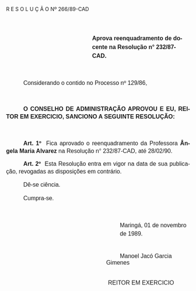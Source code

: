 <body lang=PT-BR style='tab-interval:35.4pt'>

<div class=Section1>

<p class=MsoTitle>R E S O L U Ç Ã O Nº 266/89-CAD</p>

<p class=MsoNormal style='margin-bottom:16.2pt;line-height:18.0pt'><b
style='mso-bidi-font-weight:normal'><span style='font-size:12.0pt;mso-bidi-font-size:
10.0pt;font-family:Arial'><![if !supportEmptyParas]>&nbsp;<![endif]><o:p></o:p></span></b></p>

<p class=MsoNormal style='margin-top:0cm;margin-right:0cm;margin-bottom:16.2pt;
margin-left:177.0pt;line-height:18.0pt'><b style='mso-bidi-font-weight:normal'><span
style='font-size:12.0pt;mso-bidi-font-size:10.0pt;font-family:Arial'>Aprova
reenquadramento de docente na Resolução n° 232/87-CAD.<o:p></o:p></span></b></p>

<p class=MsoNormal><span style='font-size:12.0pt;mso-bidi-font-size:10.0pt;
font-family:Arial'><![if !supportEmptyParas]>&nbsp;<![endif]><o:p></o:p></span></p>

<p class=MsoNormal style='text-indent:35.4pt'><span style='font-size:12.0pt;
mso-bidi-font-size:10.0pt;font-family:Arial'>Considerando o contido no Processo
nº 129/86,<o:p></o:p></span></p>

<p class=MsoNormal style='line-height:17.4pt'><span style='font-size:12.0pt;
mso-bidi-font-size:10.0pt;font-family:Arial'><![if !supportEmptyParas]>&nbsp;<![endif]><o:p></o:p></span></p>

<p class=MsoNormal style='text-align:justify;text-indent:35.4pt;line-height:
150%'><b><span style='font-size:12.0pt;mso-bidi-font-size:10.0pt;font-family:
Arial'>O CONSELHO DE ADMINISTRAÇÃO APROVOU E EU, REITOR EM EXERCICIO, SANCIONO
A SEGUINTE RESOLUÇÃO:<o:p></o:p></span></b></p>

<p class=MsoNormal style='line-height:17.4pt'><span style='font-size:12.0pt;
mso-bidi-font-size:10.0pt;font-family:Arial'><![if !supportEmptyParas]>&nbsp;<![endif]><o:p></o:p></span></p>

<p class=MsoNormal style='text-align:justify;text-indent:35.45pt;line-height:
150%'><b><span style='font-size:12.0pt;mso-bidi-font-size:10.0pt;font-family:
Arial'>Art. 1º</span></b><span style='font-size:12.0pt;mso-bidi-font-size:10.0pt;
font-family:Arial'><span style="mso-spacerun: yes">  </span>Fica aprovado o
reenquadramento da Pro­fessora <b style='mso-bidi-font-weight:normal'>Ângela
Maria Alvarez </b>na Resolução n° 232/87-CAD, até 28/02/90. <o:p></o:p></span></p>

<p class=MsoNormal style='text-align:justify;text-indent:35.45pt;line-height:
150%'><b><span style='font-size:12.0pt;mso-bidi-font-size:10.0pt;font-family:
Arial'>Art. 2º</span></b><span style='font-size:12.0pt;mso-bidi-font-size:10.0pt;
font-family:Arial'><span style="mso-spacerun: yes">  </span>Esta Resolução
entra em vigor na data de sua publicação, revogadas as disposições em
contrário. <o:p></o:p></span></p>

<p class=MsoNormal style='text-indent:35.4pt;line-height:17.4pt'><span
style='font-size:12.0pt;mso-bidi-font-size:10.0pt;font-family:Arial'>Dê-se
ciência.<o:p></o:p></span></p>

<p class=MsoNormal style='text-indent:35.4pt;line-height:17.4pt'><span
style='font-size:12.0pt;mso-bidi-font-size:10.0pt;font-family:Arial'>Cumpra-se.<o:p></o:p></span></p>

<p class=MsoNormal style='line-height:17.4pt'><span style='font-size:12.0pt;
mso-bidi-font-size:10.0pt;font-family:Arial'><![if !supportEmptyParas]>&nbsp;<![endif]><o:p></o:p></span></p>

<p class=MsoNormal style='margin-top:0cm;margin-right:0cm;margin-bottom:30.6pt;
margin-left:234.0pt;line-height:17.4pt'><span style='font-size:12.0pt;
mso-bidi-font-size:10.0pt;font-family:Arial'>Maringá, 01 de novembro de 1989.<o:p></o:p></span></p>

<p class=MsoNormal style='margin-top:14.4pt;margin-right:0cm;margin-bottom:
0cm;margin-left:205.8pt;margin-bottom:.0001pt;text-indent:28.2pt'><span
lang=ES-TRAD style='font-size:12.0pt;mso-bidi-font-size:10.0pt;font-family:
Arial;mso-ansi-language:ES-TRAD'>Manoel Jacó Garcia Gimenes<o:p></o:p></span></p>

<p class=MsoNormal align=center style='margin-bottom:3.6pt;text-align:center'><span
lang=EN-US style='font-size:12.0pt;mso-bidi-font-size:10.0pt;font-family:Arial;
mso-ansi-language:EN-US'><![if !supportEmptyParas]>&nbsp;<![endif]><o:p></o:p></span></p>

<p class=MsoNormal align=center style='margin-top:0cm;margin-right:0cm;
margin-bottom:3.6pt;margin-left:170.4pt;text-align:center;text-indent:6.6pt'><span
style='font-size:12.0pt;mso-bidi-font-size:10.0pt;font-family:Arial'>REITOR EM
EXERCICIO<o:p></o:p></span></p>

<p class=MsoNormal><span style='font-size:12.0pt;mso-bidi-font-size:10.0pt;
font-family:Arial'><![if !supportEmptyParas]>&nbsp;<![endif]><o:p></o:p></span></p>

</div>

</body>
